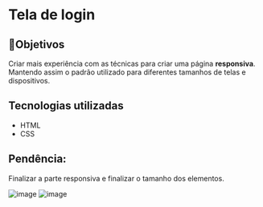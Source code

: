 <h1>Tela de login </h1>

<h2>🎯Objetivos</h2>

Criar mais experiência com as técnicas para criar uma página <strong>responsiva</strong>.
Mantendo assim o padrão utilizado para diferentes tamanhos de telas e dispositivos. 


<h2>Tecnologias utilizadas</h2>

<ul>
<li> HTML</li>
<li> CSS</li>
</ul>

<h2> Pendência:</h2>

Finalizar a parte responsiva e finalizar o tamanho dos elementos. 





![image](https://user-images.githubusercontent.com/43080774/193376970-8fe28995-4bc2-4155-b5f6-857e65d2e18b.png)
![image](https://user-images.githubusercontent.com/43080774/193376938-785cc17d-a1ff-43c3-aee9-a5781f21f636.png)
